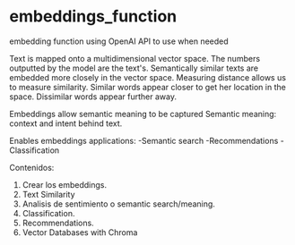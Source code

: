 # embeddings_function
embedding function using OpenAI API to use when needed

Text is mapped onto a multidimensional vector space.
The numbers outputted by the model are the text's. 
Semantically similar texts are embedded more closely in the vector space.
Measuring distance allows us to measure similarity.
Similar words appear closer to get her location in the space. 
Dissimilar words appear further away.

Embeddings allow semantic meaning to be captured 
Semantic meaning: context and intent behind text.

Enables embeddings applications: 
-Semantic search 
-Recommendations 
-Classification

Contenidos:
1. Crear los embeddings.
2. Text Similarity
3. Analisis de sentimiento o semantic search/meaning.
4. Classification.
5. Recommendations.
6. Vector Databases with Chroma
   
